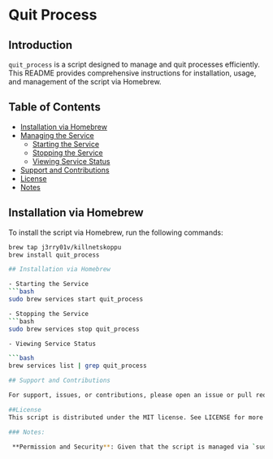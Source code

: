 # Quit Process

## Introduction

`quit_process` is a script designed to manage and quit processes efficiently. This README provides comprehensive instructions for installation, usage, and management of the script via Homebrew.

## Table of Contents

- [Installation via Homebrew](#installation-via-homebrew)
- [Managing the Service](#managing-the-service)
  - [Starting the Service](#starting-the-service)
  - [Stopping the Service](#stopping-the-service)
  - [Viewing Service Status](#viewing-service-status)
- [Support and Contributions](#support-and-contributions)
- [License](#license)
- [Notes](#notes)

## Installation via Homebrew

To install the script via Homebrew, run the following commands:

```bash
brew tap j3rry01v/killnetskoppu
brew install quit_process

## Installation via Homebrew

- Starting the Service
```bash
sudo brew services start quit_process

- Stopping the Service
```bash 
sudo brew services stop quit_process

- Viewing Service Status

```bash
brew services list | grep quit_process

## Support and Contributions

For support, issues, or contributions, please open an issue or pull request in this repository. Contributions to enhance or fix issues in the script are welcome.

##License
This script is distributed under the MIT license. See LICENSE for more details.

### Notes:

 **Permission and Security**: Given that the script is managed via `sudo`, ensure that your script does not inadvertently compromise the security of the systems where it is installed.

